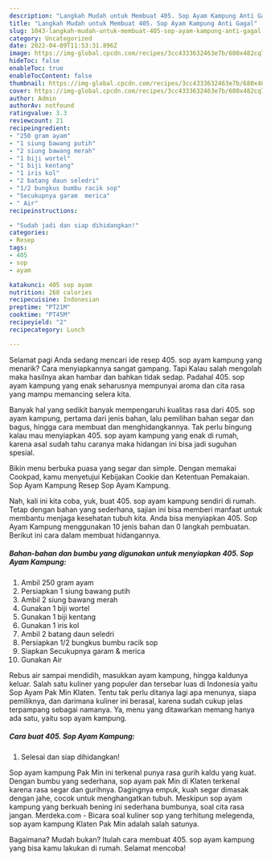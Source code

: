 ```yaml
---
description: "Langkah Mudah untuk Membuat 405. Sop Ayam Kampung Anti Gagal"
title: "Langkah Mudah untuk Membuat 405. Sop Ayam Kampung Anti Gagal"
slug: 1043-langkah-mudah-untuk-membuat-405-sop-ayam-kampung-anti-gagal
category: Uncategorized
date: 2022-04-09T11:53:31.896Z
image: https://img-global.cpcdn.com/recipes/3cc4333632463e7b/680x482cq70/405-sop-ayam-kampung-foto-resep-utama.jpg
hideToc: false
enableToc: true
enableTocContent: false
thumbnail: https://img-global.cpcdn.com/recipes/3cc4333632463e7b/680x482cq70/405-sop-ayam-kampung-foto-resep-utama.jpg
cover: https://img-global.cpcdn.com/recipes/3cc4333632463e7b/680x482cq70/405-sop-ayam-kampung-foto-resep-utama.jpg
author: Admin
authorAv: notfound
ratingvalue: 3.3
reviewcount: 21
recipeingredient:
- "250 gram ayam"
- "1 siung bawang putih"
- "2 siung bawang merah"
- "1 biji wortel"
- "1 biji kentang"
- "1 iris kol"
- "2 batang daun seledri"
- "1/2 bungkus bumbu racik sop"
- "Secukupnya garam  merica"
- " Air"
recipeinstructions:

- "Sudah jadi dan siap dihidangkan!"
categories:
- Resep
tags:
- 405
- sop
- ayam

katakunci: 405 sop ayam 
nutrition: 268 calories
recipecuisine: Indonesian
preptime: "PT21M"
cooktime: "PT45M"
recipeyield: "2"
recipecategory: Lunch

---
```



Selamat pagi Anda sedang mencari ide resep 405. sop ayam kampung yang menarik? Cara menyiapkannya sangat gampang. Tapi Kalau salah mengolah maka hasilnya akan hambar dan bahkan tidak sedap. Padahal 405. sop ayam kampung yang enak seharusnya mempunyai aroma dan cita rasa yang mampu memancing selera kita.


Banyak hal yang sedikit banyak mempengaruhi kualitas rasa dari 405. sop ayam kampung, pertama dari jenis bahan, lalu pemilihan bahan segar dan bagus, hingga cara membuat dan menghidangkannya. Tak perlu bingung kalau mau menyiapkan 405. sop ayam kampung yang enak di rumah, karena asal sudah tahu caranya maka hidangan ini bisa jadi suguhan spesial.

Bikin menu berbuka puasa yang segar dan simple. Dengan memakai Cookpad, kamu menyetujui Kebijakan Cookie dan Ketentuan Pemakaian. Sop Ayam Kampung Resep Sop Ayam Kampung.


Nah, kali ini kita coba, yuk, buat 405. sop ayam kampung sendiri di rumah. Tetap dengan bahan yang sederhana, sajian ini bisa memberi manfaat untuk membantu menjaga kesehatan tubuh kita. Anda bisa menyiapkan 405. Sop Ayam Kampung menggunakan 10 jenis bahan dan 0 langkah pembuatan. Berikut ini cara dalam membuat hidangannya.

<!--inarticleads1-->

##### Bahan-bahan dan bumbu yang digunakan untuk menyiapkan 405. Sop Ayam Kampung:

1. Ambil 250 gram ayam
1. Persiapkan 1 siung bawang putih
1. Ambil 2 siung bawang merah
1. Gunakan 1 biji wortel
1. Gunakan 1 biji kentang
1. Gunakan 1 iris kol
1. Ambil 2 batang daun seledri
1. Persiapkan 1/2 bungkus bumbu racik sop
1. Siapkan Secukupnya garam &amp; merica
1. Gunakan  Air


Rebus air sampai mendidih, masukkan ayam kampung, hingga kaldunya keluar. Salah satu kuliner yang populer dan tersebar luas di Indonesia yaitu Sop Ayam Pak Min Klaten. Tentu tak perlu ditanya lagi apa menunya, siapa pemiliknya, dan darimana kuliner ini berasal, karena sudah cukup jelas terpampang sebagai namanya. Ya, menu yang ditawarkan memang hanya ada satu, yaitu sop ayam kampung. 

<!--inarticleads2-->

##### Cara buat 405. Sop Ayam Kampung:


1. Selesai dan siap dihidangkan!

Sop ayam kampung Pak Min ini terkenal punya rasa gurih kaldu yang kuat. Dengan bumbu yang sederhana, sop ayam pak Min di Klaten terkenal karena rasa segar dan gurihnya. Dagingnya empuk, kuah segar dimasak dengan jahe, cocok untuk menghangatkan tubuh. Meskipun sop ayam kampung yang berkuah bening ini sederhana bumbunya, soal cita rasa jangan. Merdeka.com - Bicara soal kuliner sop yang terhitung melegenda, sop ayam kampung Klaten Pak Min adalah salah satunya. 

Bagaimana? Mudah bukan? Itulah cara membuat 405. sop ayam kampung yang bisa kamu lakukan di rumah. Selamat mencoba!
